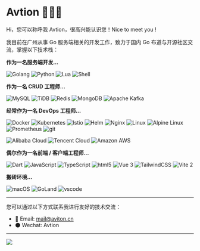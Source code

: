 # Avtion 👨🏻‍🔧 

Hi，您可以称呼我 Avtion，很高兴能认识您！Nice to meet you !

我目前在广州从事 Go 服务端相关的开发工作，致力于国内 Go 布道与开源社区交流，掌握以下技术栈：

**作为一名服务端开发...**

<p>
<img alt="Golang" src="https://img.shields.io/badge/Golang-45b8d8?style=flat-square&logo=go&logoColor=white" />
<img alt="Python" src="https://img.shields.io/badge/-Python-3776AB?style=flat-square&logo=python&logoColor=white" />
<img alt="Lua" src="https://img.shields.io/badge/-Lua-2C2D72?style=flat-square&logo=Lua&logoColor=white" />
<img alt="Shell" src="https://img.shields.io/badge/-Shell-FFD500?style=flat-square&logo=shell&logoColor=black" />
</p>

**作为一名 CRUD 工程师...**

<p>
<img alt="MySQL" src="https://img.shields.io/badge/-MySQL-4479A1?style=flat-square&logo=mysql&logoColor=white" />
<img alt="TiDB" src="https://img.shields.io/badge/-TiDB-3273dc?style=flat-square&logo=Reason Studios&logoColor=white" />
<img alt="Redis" src="https://img.shields.io/badge/-Redis-E34F26?style=flat-square&logo=Redis&logoColor=white" />
<img alt="MongoDB" src="https://img.shields.io/badge/-MongoDB-47A248?style=flat-square&logo=MongoDB&logoColor=white" />
<img alt="Apache Kafka" src="https://img.shields.io/badge/-Apache Kafka-333?style=flat-square&logo=Apache Kafka&logoColor=white" />
</p>

**经常作为一名 DevOps 工程师...**

<p>
<img alt="Docker" src="https://img.shields.io/badge/Docker-2496ED?style=flat-square&logo=docker&logoColor=white" />
<img alt="Kubernetes" src="https://img.shields.io/badge/-Kubernetes-326CE5?style=flat-square&logo=Kubernetes&logoColor=white" />
<img alt="Istio" src="https://img.shields.io/badge/-Istio-466BB0?style=flat-square&logo=Istio&logoColor=white" />
<img alt="Helm" src="https://img.shields.io/badge/-Helm-0F1689?style=flat-square&logo=Helm&logoColor=white" />
<img alt="Nginx" src="https://img.shields.io/badge/-Nginx-009639?style=flat-square&logo=nginx&logoColor=white" />
<img alt="Linux" src="https://img.shields.io/badge/-Linux-FCC624?style=flat-square&logo=Linux&logoColor=black" />
<img alt="Alpine Linux" src="https://img.shields.io/badge/-Alpine-0D597F?style=flat-square&logo=Alpine Linux&logoColor=white" />
<img alt="Prometheus" src="https://img.shields.io/badge/-Prometheus-E6522C?style=flat-square&logo=Prometheus&logoColor=white" />
<img alt="git" src="https://img.shields.io/badge/-Git-F05032?style=flat-square&logo=git&logoColor=white" />
</p>
<p>
<img alt="Alibaba Cloud" src="https://img.shields.io/badge/-Alibaba Cloud-FF6A00?style=flat-square&logo=Alibaba Cloud&logoColor=white" />
<img alt="Tencent Cloud" src="https://img.shields.io/badge/-Tencent Cloud-2496ED?style=flat-square&logo=Tencent QQ&logoColor=white" />
<img alt="Amazon AWS" src="https://img.shields.io/badge/-Amazon AWS-232F3E?style=flat-square&logo=Amazon AWS&logoColor=white" />
</p>

**偶尔作为一名前端 / 客户端工程师...**

<p>
<img alt="Dart" src="https://img.shields.io/badge/-Dart-0175C2?style=flat-square&logo=Dart&logoColor=white" />
<img alt="JavaScript" src="https://img.shields.io/badge/-JavaScript-F7DF1E?style=flat-square&logo=JavaScript&logoColor=white" />
<img alt="TypeScript" src="https://img.shields.io/badge/-TypeScript-3178C6?style=flat-square&logo=TypeScript&logoColor=white" />
<img alt="html5" src="https://img.shields.io/badge/-HTML5-E34F26?style=flat-square&logo=html5&logoColor=white" />
<img alt="Vue 3" src="https://img.shields.io/badge/-Vue 3-5BA17F?style=flat-square&logo=vue.js&logoColor=white" />
<img alt="TailwindCSS" src="https://img.shields.io/badge/-Tailwind CSS-50B3D0?style=flat-square&logo=tailwindcss&logoColor=white" />
<img alt="Vite 2" src="https://img.shields.io/badge/-Vite-81A3F9?style=flat-square&logo=vite&logoColor=white" />
</p>

**搬砖环境...**

<p>
<img alt="macOS" src="https://img.shields.io/badge/MacOS-M1 Pro Max-333?style=flat-square&logo=apple&logoColor=white" />
<img alt="GoLand" src="https://img.shields.io/badge/GoLand-000000?style=flat-square&logo=GoLand&logoColor=ffffff" />
<img alt="vscode" src="https://img.shields.io/badge/Visual%20Studio%20Code-blue?style=flat-square&logo=visual-studio-code&logoColor=ffffff" />
</p>

---

您可以通过以下方式联系我进行友好的技术交流：

- 💌 Email: [mail@aviton.cn](mail@avtion.cn)
- 🌑 Wechat: Avtion

---

![](https://visitor-badge.laobi.icu/badge?page_id=Avtion.readme)
